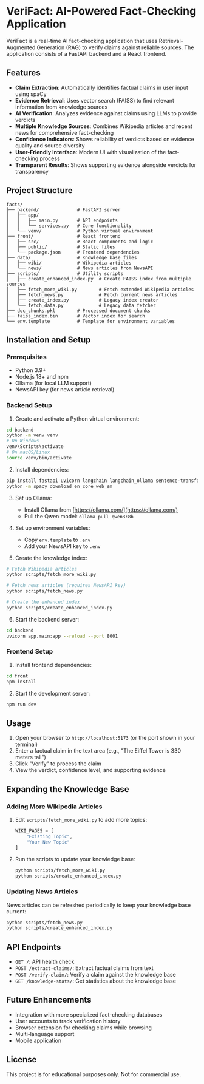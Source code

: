 # VeriFact: AI-Powered Fact-Checking Application

VeriFact is a real-time AI fact-checking application that uses Retrieval-Augmented Generation (RAG) to verify claims against reliable sources. The application consists of a FastAPI backend and a React frontend.

## Features

- **Claim Extraction**: Automatically identifies factual claims in user input using spaCy
- **Evidence Retrieval**: Uses vector search (FAISS) to find relevant information from knowledge sources
- **AI Verification**: Analyzes evidence against claims using LLMs to provide verdicts
- **Multiple Knowledge Sources**: Combines Wikipedia articles and recent news for comprehensive fact-checking
- **Confidence Indicators**: Shows reliability of verdicts based on evidence quality and source diversity
- **User-Friendly Interface**: Modern UI with visualization of the fact-checking process
- **Transparent Results**: Shows supporting evidence alongside verdicts for transparency

## Project Structure

```
facts/
├── backend/              # FastAPI server
│   ├── app/
│   │   ├── main.py       # API endpoints
│   │   └── services.py   # Core functionality
│   └── venv/             # Python virtual environment
├── front/                # React frontend
│   ├── src/              # React components and logic
│   ├── public/           # Static files
│   └── package.json      # Frontend dependencies
├── data/                 # Knowledge base files
│   ├── wiki/             # Wikipedia articles
│   └── news/             # News articles from NewsAPI
├── scripts/              # Utility scripts
│   ├── create_enhanced_index.py  # Create FAISS index from multiple sources
│   ├── fetch_more_wiki.py        # Fetch extended Wikipedia articles
│   ├── fetch_news.py             # Fetch current news articles
│   ├── create_index.py           # Legacy index creator
│   └── fetch_data.py             # Legacy data fetcher
├── doc_chunks.pkl        # Processed document chunks
├── faiss_index.bin       # Vector index for search
└── env.template          # Template for environment variables
```

## Installation and Setup

### Prerequisites

- Python 3.9+
- Node.js 18+ and npm
- Ollama (for local LLM support)
- NewsAPI key (for news article retrieval)

### Backend Setup

1. Create and activate a Python virtual environment:

```bash
cd backend
python -m venv venv
# On Windows
venv\Scripts\activate
# On macOS/Linux
source venv/bin/activate
```

2. Install dependencies:

```bash
pip install fastapi uvicorn langchain langchain_ollama sentence-transformers faiss-cpu spacy wikipedia-api python-dotenv
python -m spacy download en_core_web_sm
```

3. Set up Ollama:
   - Install Ollama from [https://ollama.com/](https://ollama.com/)
   - Pull the Qwen model: `ollama pull qwen3:8b`

4. Set up environment variables:
   - Copy `env.template` to `.env`
   - Add your NewsAPI key to `.env`

5. Create the knowledge index:

```bash
# Fetch Wikipedia articles
python scripts/fetch_more_wiki.py

# Fetch news articles (requires NewsAPI key)
python scripts/fetch_news.py

# Create the enhanced index
python scripts/create_enhanced_index.py
```

6. Start the backend server:

```bash
cd backend
uvicorn app.main:app --reload --port 8001
```

### Frontend Setup

1. Install frontend dependencies:

```bash
cd front
npm install
```

2. Start the development server:

```bash
npm run dev
```

## Usage

1. Open your browser to `http://localhost:5173` (or the port shown in your terminal)
2. Enter a factual claim in the text area (e.g., "The Eiffel Tower is 330 meters tall")
3. Click "Verify" to process the claim
4. View the verdict, confidence level, and supporting evidence

## Expanding the Knowledge Base

### Adding More Wikipedia Articles

1. Edit `scripts/fetch_more_wiki.py` to add more topics:
   ```python
   WIKI_PAGES = [
       "Existing Topic",
       "Your New Topic"
   ]
   ```

2. Run the scripts to update your knowledge base:
   ```bash
   python scripts/fetch_more_wiki.py
   python scripts/create_enhanced_index.py
   ```

### Updating News Articles

News articles can be refreshed periodically to keep your knowledge base current:

```bash
python scripts/fetch_news.py
python scripts/create_enhanced_index.py
```

## API Endpoints

- `GET /`: API health check
- `POST /extract-claims/`: Extract factual claims from text
- `POST /verify-claim/`: Verify a claim against the knowledge base
- `GET /knowledge-stats/`: Get statistics about the knowledge base

## Future Enhancements

- Integration with more specialized fact-checking databases
- User accounts to track verification history
- Browser extension for checking claims while browsing
- Multi-language support
- Mobile application

## License

This project is for educational purposes only. Not for commercial use.

